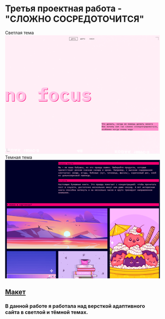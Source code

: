 <h1>Третья проектная работа - "СЛОЖНО СОСРЕДОТОЧИТСЯ"</h1>
<span>Светлая тема</span>
<img src="https://github.com/zuevamariya/slozhno-sosredotochitsya/blob/main/screen1.png">
<span>Темная тема</span>
<img src="https://github.com/zuevamariya/slozhno-sosredotochitsya/blob/main/screen2.png">

## [Макет](<https://www.figma.com/file/lCqDbWjgllgJtb2hmCqfyX/%236-Сложно-сосредоточиться?type=design&node-id=0-1&mode=design&t=8KqQ0eZIUHrJsh0B-0>)

### В данной работе я работала над версткой адаптивного сайта в светлой и тёмной темах.

